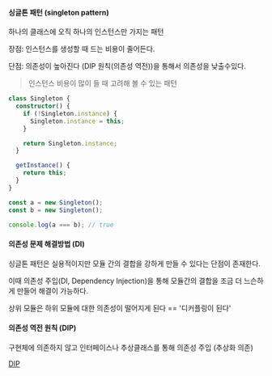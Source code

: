 #### 싱글톤 패턴 (singleton pattern)

하나의 클래스에 오직 하나의 인스턴스만 가지는 패턴

장점: 인스턴스를 생성할 때 드는 비용이 줄어든다.

단점: 의존성이 높아진다 (DIP 원칙(의존성 역전))을 통해서 의존성을 낮출수있다.

> 인스턴스 비용이 많이 들 때 고려해 볼 수 있는 패턴

```ts
class Singleton {
  constructor() {
    if (!Singleton.instance) {
      Singleton.instance = this;
    }

    return Singleton.instance;
  }

  getInstance() {
    return this;
  }
}

const a = new Singleton();
const b = new Singleton();

console.log(a === b); // true
```

#### 의존성 문제 해결방법 (DI)

싱글톤 패턴은 실용적이지만 모듈 간의 결합을 강하게 만들 수 있다는 단점이 존재한다.

이때 의존성 주입(DI, Dependency Injection)을 통해 모듈간의 결합을 조금 더 느슨하게 만들어 해결이 가능하다.

상위 모듈은 하위 모듈에 대한 의존성이 떨어지게 된다 == '디커플링이 된다'

#### 의존성 역전 원칙 (DIP)

구현체에 의존하지 않고 인터페이스나 추상클래스를 통해 의존성 주입 (추상화 의존)

[DIP](./DI.ts)
